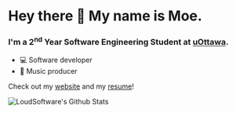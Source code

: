 # Hey there 👋 My name is Moe.

<!--
**moebachrouch/moebachrouch** is a ✨ _special_ ✨ repository because its `README.md` (this file) appears on your GitHub profile.-->

### I'm a 2<sup>nd</sup> Year Software Engineering Student at [uOttawa].

* 💻  Software developer
* 🎹  Music producer

Check out my [website] and my [resume]!

<img align="left" alt="LoudSoftware's Github Stats" src="https://github-readme-stats.vercel.app/api?username=moebachrouch&show_icons=true&hide_border=true" />

[uOttawa]: https://www.uottawa.ca/en
[website]: https://moebachrouch.github.io/my-website/
[resume]: https://moebachrouch.github.io/my-website/moe-bachrouch-resume.pdf
